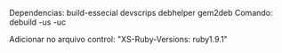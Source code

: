 Dependencias: build-essecial devscrips debhelper gem2deb
Comando: debuild -us -uc

Adicionar no arquivo control: "XS-Ruby-Versions: ruby1.9.1"